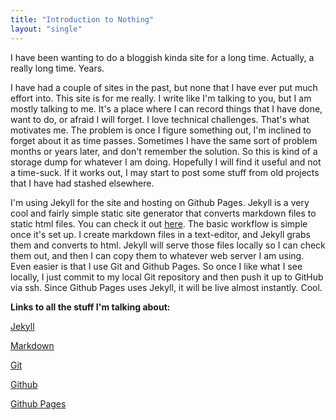 ```yaml
---
title: "Introduction to Nothing"
layout: "single"  
---
```


I have been wanting to do a bloggish kinda site for a long time. Actually, a really long time. Years.  

I have had a couple of sites in the past, but none that I have ever put much effort into.  This site is for me really.  I write like I'm talking to you, but I am mostly talking to me.  It's a place where I can record things that I have done, want to do, or afraid I will forget.  I love technical challenges. That's what motivates me. The problem is once I figure something out, I'm inclined to forget about it as time passes.  Sometimes I have the same sort of problem months or years later, and don't remember the solution. So this is kind of a storage dump for whatever I am doing.  Hopefully I will find it useful and not a time-suck.  If it works out, I may start to post some stuff from old projects that I have had stashed elsewhere.


I'm using Jekyll for the site and hosting on Github Pages.  Jekyll is a very cool and fairly simple static site generator that converts markdown files to static html files. You can check it out [here](https:jekyllrb.com). The basic workflow is simple once it's set up.  I create markdown files in a text-editor, and Jekyll grabs them and converts to html. Jekyll will serve those files locally so I can check them out, and then I can copy them to whatever web server I am using.  Even easier is that I use Git and Github Pages.  So once I like what I see locally, I just commit to my local Git repository and then push it up to GitHub via ssh.  Since Github Pages uses Jekyll, it will be live almost instantly.  Cool.


**Links to all the stuff I'm talking about:**  

[Jekyll](https:jekyllrb.com)  

[Markdown](https:daringfireball.net)  

[Git](https:git-scm.com)  

[Github](https:github.com)

[Github Pages](https:pages.github.com)  
